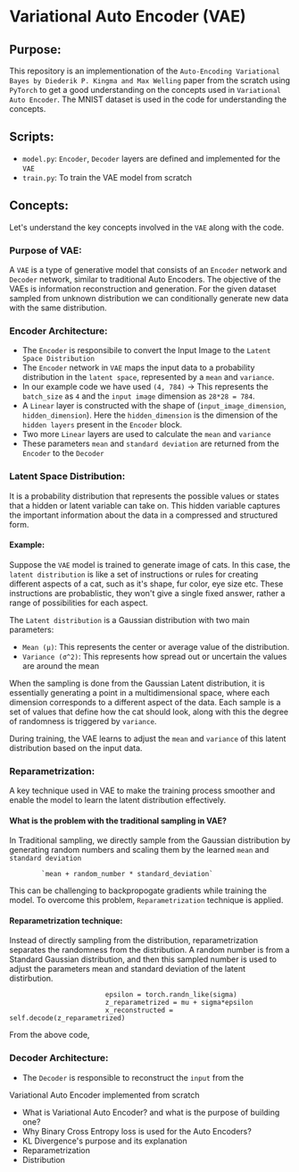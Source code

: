 # Variational Auto Encoder (VAE)

## Purpose:
This repository is an implementionation of the `Auto-Encoding Variational Bayes by Diederik P. Kingma and Max Welling` paper from the scratch using `PyTorch` to get a good understanding on the concepts used in `Variational Auto Encoder`. The MNIST dataset is used in the code for understanding the concepts.

## Scripts:
- `model.py`: `Encoder`, `Decoder` layers are defined and implemented for the `VAE`
- `train.py`: To train the VAE model from scratch

## Concepts:
Let's understand the key concepts involved in the `VAE` along with the code.

### Purpose of VAE:

A `VAE` is a type of generative model that consists of an `Encoder` network and `Decoder` network, similar to traditional Auto Encoders. The objective of the VAEs is information reconstruction and generation. For the given dataset sampled from unknown distribution we can conditionally generate new data with the same distribution.

### Encoder Architecture:

- The `Encoder` is responsibile to convert the Input Image to the `Latent Space Distribution`
- The `Encoder` network in `VAE` maps the input data to a probability distribution in the `latent space`, represented by a `mean` and `variance`.
- In our example code we have used `(4, 784)` -> This represents the `batch_size` as `4` and the `input image` dimension as `28*28 = 784`.
- A `Linear` layer is constructed with the shape of (`input_image_dimension`, `hidden_dimension`). Here the `hidden_dimension` is the dimension of the `hidden layers` present in the `Encoder` block.
- Two more `Linear` layers are used to calculate the `mean` and `variance`
- These parameters `mean` and `standard deviation` are returned from the `Encoder` to the `Decoder`

### Latent Space Distribution:

It is a probability distribution that represents the possible values or states that a hidden or latent variable can take on. This hidden variable captures the important information about the data in a compressed and structured form.

#### Example:

Suppose the `VAE` model is trained to generate image of cats. In this case, the `latent distribution` is like a set of instructions or rules for creating different aspects of a cat, such as it's shape, fur color, eye size etc. These instructions are probablistic, they won't give  a single fixed answer, rather a range of possibilities for each aspect.

The `Latent distribution` is a Gaussian distribution with two main parameters:

- `Mean (μ)`: This represents the center or average value of the distribution.
- `Variance (σ^2)`: This represents how spread out or uncertain the values are around the mean

When the sampling is done from the Gaussian Latent distribution, it is essentially generating a point in a multidimensional space, where each dimension corresponds to a different aspect of the data. Each sample is a set of values that define how the cat should look, along with this the degree of randomness is triggered by `variance`.

During training, the VAE learns to adjust the `mean` and `variance` of this latent distribution based on the input data.

### Reparametrization:

A key technique used in VAE to make the training process smoother and enable the model to learn the latent distribution effectively.

#### What is the problem with the traditional sampling in VAE?

In Traditional sampling, we directly sample from the Gaussian distribution by generating random numbers and scaling them by the learned `mean` and `standard deviation`

            `mean + random_number * standard_deviation`

This can be challenging to backpropogate gradients while training the model. To overcome this problem, `Reparametrization` technique is applied.

#### Reparametrization technique:

Instead of directly sampling from the distribution, reparametrization separates the randomness from the distribution. A random number is from a Standard Gaussian distribution, and then this sampled number is used to adjust the parameters mean and standard deviation of the latent distirbution.

                            epsilon = torch.randn_like(sigma)
                            z_reparametrized = mu + sigma*epsilon
                            x_reconstructed = self.decode(z_reparametrized)


From the above code, 



### Decoder Architecture:

- The `Decoder` is responsible to reconstruct the `input` from the 


Variational Auto Encoder implemented from scratch

- What is Variational Auto Encoder? and what is the purpose of building one?
- Why Binary Cross Entropy loss is used for the Auto Encoders?
- KL Divergence's purpose and its explanation
- Reparametrization
- Distribution
